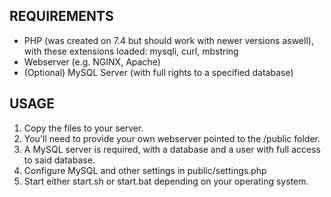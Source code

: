 ## REQUIREMENTS
- PHP (was created on 7.4 but should work with newer versions aswell), with these extensions loaded: mysqli, curl, mbstring
- Webserver (e.g. NGINX, Apache)
- (Optional) MySQL Server (with full rights to a specified database)

## USAGE
1) Copy the files to your server.
2) You'll need to provide your own webserver pointed to the /public folder.
3) A MySQL server is required, with a database and a user with full access to said database.
4) Configure MySQL and other settings in public/settings.php
5) Start either start.sh or start.bat depending on your operating system.
